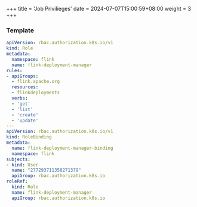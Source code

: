 +++
title = 'Job Privilieges'
date = 2024-07-07T15:00:59+08:00
weight = 3
+++

### Template
```yaml
apiVersion: rbac.authorization.k8s.io/v1
kind: Role
metadata:
  namespace: flink
  name: flink-deployment-manager
rules:
- apiGroups: 
  - flink.apache.org
  resources: 
  - flinkdeployments
  verbs: 
  - 'get'
  - 'list'
  - 'create'
  - 'update'
---
apiVersion: rbac.authorization.k8s.io/v1
kind: RoleBinding
metadata:
  name: flink-deployment-manager-binding
  namespace: flink
subjects:
- kind: User
  name: "277293711358271379"  
  apiGroup: rbac.authorization.k8s.io
roleRef:
  kind: Role
  name: flink-deployment-manager
  apiGroup: rbac.authorization.k8s.io
```

